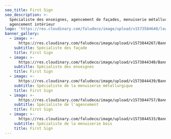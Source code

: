 ```yaml
---
seo_title: First Sign
seo_description: >-
  Spécialiste des enseignes, agencement de façades, menuiserie métallurgique, et
  agencement intérieur
logo: 'https://res.cloudinary.com/faludeco/image/upload/v1573584640/logo_sxxobi.png'
banner_gallery:
  - image: >-
      https://res.cloudinary.com/faludeco/image/upload/v1573844267/Banner/WhatsApp_Image_2019-06-10_at_18.00.00_1_yxy5kn.jpg
    subtitle: Spécialiste des façade
    title: First Sign
  - image: >-
      https://res.cloudinary.com/faludeco/image/upload/v1573844340/Banner/WhatsApp_Image_2019-06-19_at_20.56.35_1_ynz51y.jpg
    subtitle: Spécialiste des enseignes
    title: First Sign
  - image: >-
      https://res.cloudinary.com/faludeco/image/upload/v1573844439/Banner/WhatsApp_Image_2019-06-10_at_18.00.02_1_rrymax.jpg
    subtitle: Spécialiste de la menuiserie métallurgique
    title: First Sign
  - image: >-
      https://res.cloudinary.com/faludeco/image/upload/v1573844757/Banner/IMG_1144_ghqinw.jpg
    subtitle: Spécialiste de l'agencement
    title: First Sign
  - image: >-
      https://res.cloudinary.com/faludeco/image/upload/v1573844533/Banner/Comptoir_Ele%CC%81fant_Vert1_j56eio.jpg
    subtitle: Spécialiste de la menuiserie bois
    title: First Sign
---
```


